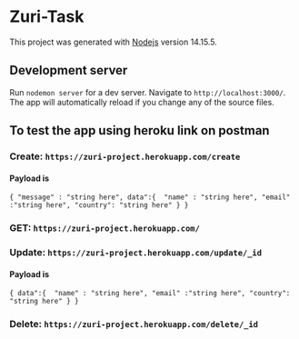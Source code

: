 # Zuri-Task

This project was generated with [Nodejs](https://nodejs.org/en/) version 14.15.5.

## Development server
Run `nodemon server` for a dev server. Navigate to `http://localhost:3000/`. The app will automatically reload if you change any of the source files.


## To test the app using heroku link on postman

### Create: `https://zuri-project.herokuapp.com/create`

#### Payload is 
`{ "message" : "string here",
		data":{ 
            "name" : "string here",
			"email" :"string here",
			"country": "string here"
	    }
}`

### GET: `https://zuri-project.herokuapp.com/`

### Update: `https://zuri-project.herokuapp.com/update/_id`
#### Payload is 
`{
	data":{ 
        "name" : "string here",
		"email" :"string here",
		"country": "string here"
	}
}`

### Delete: `https://zuri-project.herokuapp.com/delete/_id`